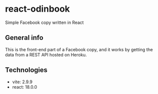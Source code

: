 # react-odinbook
Simple Facebook copy written in React

## General info
This is the front-end part of a Facebook copy, and it works by getting the data from a REST API hosted on Heroku.

## Technologies
- vite: 2.9.9
- react: 18.0.0
